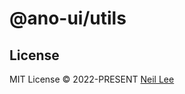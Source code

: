 # @ano-ui/utils

## License

MIT License &copy; 2022-PRESENT [Neil Lee](https://github.com/zguolee)
